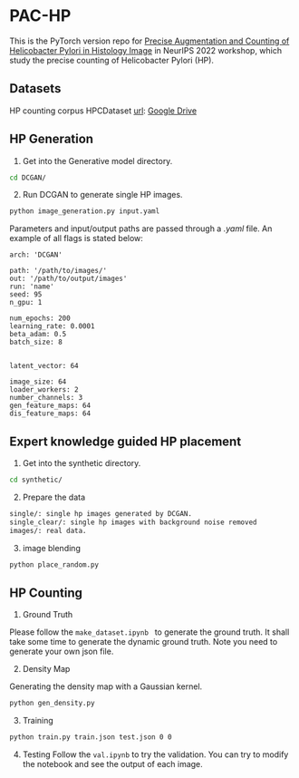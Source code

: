 # PAC-HP

This is the PyTorch version repo for [Precise Augmentation and Counting of Helicobacter Pylori in Histology Image](https://arxiv.org/abs/1802.10062) in NeurIPS 2022 workshop, which study the precise counting of Helicobacter Pylori (HP).

## Datasets
HP counting corpus HPCDataset [url](https://cyxhello.github.io/HPCDataset/): [Google Drive](https://drive.google.com/drive/folders/1f6cNEdAlltVXENQtn7DAaDrVOBW2xvrQ?usp=sharing)

## HP Generation

1. Get into the Generative model directory.
```bash
cd DCGAN/
```

2. Run DCGAN to generate single HP images.
```bash
python image_generation.py input.yaml
```

Parameters and input/output paths are passed through a _.yaml_ file. An example of all flags is stated below:

```
arch: 'DCGAN'

path: '/path/to/images/'
out: '/path/to/output/images'
run: 'name'
seed: 95
n_gpu: 1

num_epochs: 200
learning_rate: 0.0001
beta_adam: 0.5
batch_size: 8


latent_vector: 64

image_size: 64
loader_workers: 2
number_channels: 3
gen_feature_maps: 64
dis_feature_maps: 64
```

## Expert knowledge guided HP placement

1. Get into the synthetic directory.
```bash
cd synthetic/
```

2. Prepare the data
```bash
single/: single hp images generated by DCGAN.
single_clear/: single hp images with background noise removed
images/: real data.
```

3. image blending
```bash
python place_random.py
```

## HP Counting

1. Ground Truth

Please follow the `make_dataset.ipynb ` to generate the ground truth. It shall take some time to generate the dynamic ground truth. Note you need to generate your own json file.

2. Density Map

Generating the density map with a Gaussian kernel.

```bash
python gen_density.py
```

3. Training

```bash
python train.py train.json test.json 0 0
```

4. Testing
Follow the `val.ipynb` to try the validation. You can try to modify the notebook and see the output of each image.



